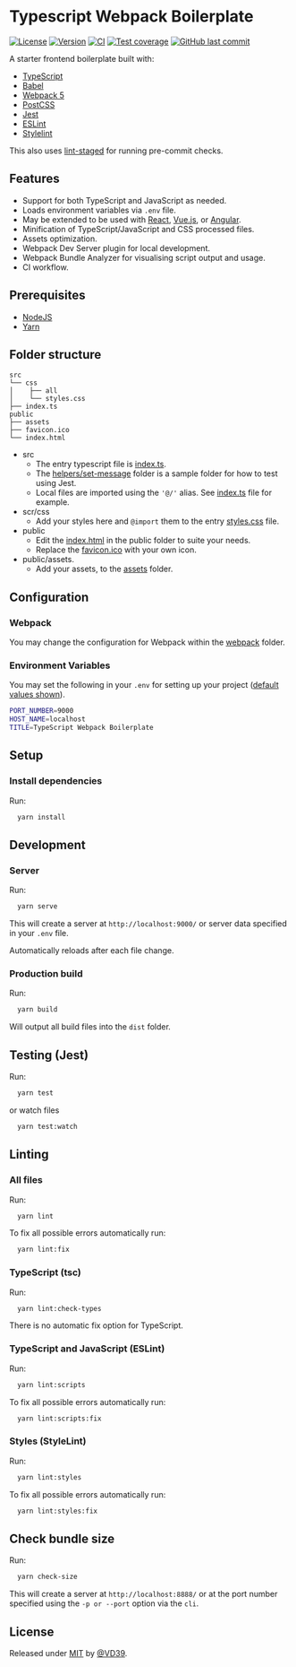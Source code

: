 # Typescript Webpack Boilerplate

[![License][license-image]][license-url]
[![Version][version-image]][version-url]
[![CI][ci-image]][ci-url]
[![Test coverage][coverage-image]][coverage-url]
[![GitHub last commit][commit-image]][commit-url]

A starter frontend boilerplate built with:

- [TypeScript](https://www.typescriptlang.org/)
- [Babel](https://babeljs.io/)
- [Webpack 5](https://webpack.js.org/)
- [PostCSS](https://postcss.org/)
- [Jest](https://jestjs.io/)
- [ESLint](https://eslint.org/)
- [Stylelint](https://stylelint.io/)

This also uses [lint-staged](https://github.com/okonet/lint-staged) for running pre-commit checks.

## Features

- Support for both TypeScript and JavaScript as needed.
- Loads environment variables via `.env` file.
- May be extended to be used with [React](https://reactjs.org/), [Vue.js](https://vuejs.org/), or [Angular](https://angular.io/).
- Minification of TypeScript/JavaScript and CSS processed files.
- Assets optimization.
- Webpack Dev Server plugin for local development.
- Webpack Bundle Analyzer for visualising script output and usage.
- CI workflow.

## Prerequisites

- [NodeJS](https://nodejs.org/en/)
- [Yarn](https://yarnpkg.com)

## Folder structure

```none
src
└── css
│    ├── all
│    └── styles.css
├── index.ts
public
├── assets
├── favicon.ico
└── index.html
```

- src
  - The entry typescript file is [index.ts](src/index.ts).
  - The [helpers/set-message](src/helpers/set-message) folder is a sample folder for how to test using Jest.
  - Local files are imported using the `'@/'` alias. See [index.ts](src/index.ts) file for example.
- scr/css
  - Add your styles here and `@import` them to the entry [styles.css](src/css/styles.css) file.
- public
  - Edit the [index.html](public/index.html) in the public folder to suite your needs.
  - Replace the [favicon.ico](public/favicon.ico) with your own icon.
- public/assets.
  - Add your assets, to the [assets](public/assets) folder.

## Configuration

### Webpack

You may change the configuration for Webpack within the [webpack](webpack) folder.

### Environment Variables

You may set the following in your `.env` for setting up your project ([default values shown](configuration/config.js)).

```sh
PORT_NUMBER=9000
HOST_NAME=localhost
TITLE=TypeScript Webpack Boilerplate
```

## Setup

### Install dependencies

Run:

```sh
  yarn install
```

## Development

### Server

Run:

```sh
  yarn serve
```

This will create a server at `http://localhost:9000/` or server data specified in your `.env` file.

Automatically reloads after each file change.

### Production build

Run:

```sh
  yarn build
```

Will output all build files into the `dist` folder.

## Testing (Jest)

Run:

```sh
  yarn test
```

or watch files

```sh
  yarn test:watch
```

## Linting

### All files

Run:

```sh
  yarn lint
```

To fix all possible errors automatically run:

```sh
  yarn lint:fix
```

### TypeScript (tsc)

Run:

```sh
  yarn lint:check-types
```

There is no automatic fix option for TypeScript.

### TypeScript and JavaScript (ESLint)

Run:

```sh
  yarn lint:scripts
```

To fix all possible errors automatically run:

```sh
  yarn lint:scripts:fix
```

### Styles (StyleLint)

Run:

```sh
  yarn lint:styles
```

To fix all possible errors automatically run:

```sh
  yarn lint:styles:fix
```

## Check bundle size

Run:

```sh
  yarn check-size
```

This will create a server at `http://localhost:8888/` or at the port number specified using the `-p or --port` option via the `cli`.

## License

Released under [MIT](LICENSE) by [@VD39](https://github.com/VD39).

<!-- Image URls -->

[license-image]: https://img.shields.io/badge/license-MIT-blue.svg?style=flat-square
[version-image]: https://img.shields.io/github/package-json/v/VD39/typescript-webpack-boilerplate/master?logo=github&style=flat-square
[ci-image]: https://img.shields.io/github/actions/workflow/status/VD39/typescript-webpack-boilerplate/ci.yml?logo=githubactions&style=flat-square
[coverage-image]: https://img.shields.io/badge/coverage-100%25-brightgreen.svg?&logo=jest&style=flat-square
[commit-image]: https://img.shields.io/github/last-commit/VD39/typescript-webpack-boilerplate.svg?logo=git&style=flat-square

<!-- Page URLs -->

[license-url]: LICENSE
[version-url]: package.json
[ci-url]: https://github.com/WFitzhenry/typescript-starter/actions?query=branch%3Amain
[coverage-url]: https://github.com/WFitzhenry/typescript-starter?branch=main
[commit-url]: https://github.com/WFitzhenry/typescript-starter/commits/main
